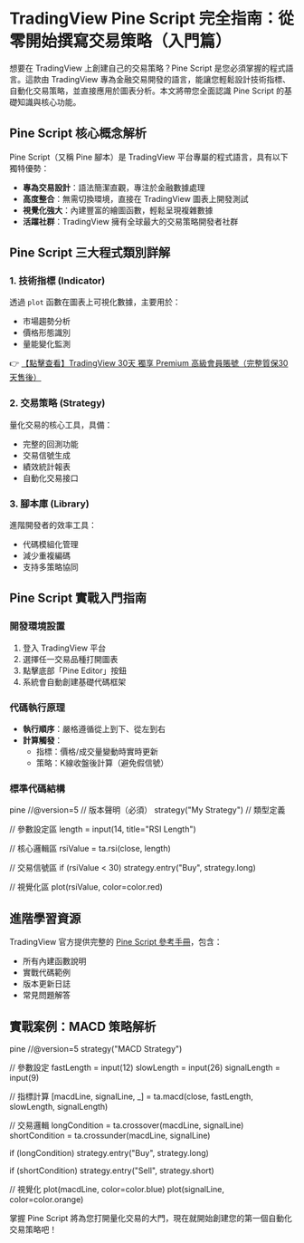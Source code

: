 # TradingView Pine Script 完全指南：從零開始撰寫交易策略（入門篇）

想要在 TradingView 上創建自己的交易策略？Pine Script 是您必須掌握的程式語言。這款由 TradingView 專為金融交易開發的語言，能讓您輕鬆設計技術指標、自動化交易策略，並直接應用於圖表分析。本文將帶您全面認識 Pine Script 的基礎知識與核心功能。

## Pine Script 核心概念解析

Pine Script（又稱 Pine 腳本）是 TradingView 平台專屬的程式語言，具有以下獨特優勢：

- **專為交易設計**：語法簡潔直觀，專注於金融數據處理
- **高度整合**：無需切換環境，直接在 TradingView 圖表上開發測試
- **視覺化強大**：內建豐富的繪圖函數，輕鬆呈現複雜數據
- **活躍社群**：TradingView 擁有全球最大的交易策略開發者社群

## Pine Script 三大程式類別詳解

### 1. 技術指標 (Indicator)
透過 `plot` 函數在圖表上可視化數據，主要用於：
- 市場趨勢分析
- 價格形態識別
- 量能變化監測

👉 [【點擊查看】TradingView 30天 獨享 Premium 高級會員賬號（完整質保30天售後）](https://bit.ly/TradingView-Pro)

### 2. 交易策略 (Strategy)
量化交易的核心工具，具備：
- 完整的回測功能
- 交易信號生成
- 績效統計報表
- 自動化交易接口

### 3. 腳本庫 (Library)
進階開發者的效率工具：
- 代碼模組化管理
- 減少重複編碼
- 支持多策略協同

## Pine Script 實戰入門指南

### 開發環境設置
1. 登入 TradingView 平台
2. 選擇任一交易品種打開圖表
3. 點擊底部「Pine Editor」按鈕
4. 系統會自動創建基礎代碼框架

### 代碼執行原理
- **執行順序**：嚴格遵循從上到下、從左到右
- **計算觸發**：
  - 指標：價格/成交量變動時實時更新
  - 策略：K線收盤後計算（避免假信號）

### 標準代碼結構
pine
//@version=5  // 版本聲明（必須）
strategy("My Strategy") // 類型定義

// 參數設定區
length = input(14, title="RSI Length")

// 核心邏輯區
rsiValue = ta.rsi(close, length)

// 交易信號區
if (rsiValue < 30)
    strategy.entry("Buy", strategy.long)
    
// 視覺化區
plot(rsiValue, color=color.red)

## 進階學習資源
TradingView 官方提供完整的 [Pine Script 參考手冊](https://bit.ly/TradingView-Pro)，包含：
- 所有內建函數說明
- 實戰代碼範例
- 版本更新日誌
- 常見問題解答

## 實戰案例：MACD 策略解析
pine
//@version=5
strategy("MACD Strategy")

// 參數設定
fastLength = input(12)
slowLength = input(26)
signalLength = input(9)

// 指標計算
[macdLine, signalLine, _] = ta.macd(close, fastLength, slowLength, signalLength)

// 交易邏輯
longCondition = ta.crossover(macdLine, signalLine)
shortCondition = ta.crossunder(macdLine, signalLine)

if (longCondition)
    strategy.entry("Buy", strategy.long)
    
if (shortCondition)
    strategy.entry("Sell", strategy.short)

// 視覺化
plot(macdLine, color=color.blue)
plot(signalLine, color=color.orange)

掌握 Pine Script 將為您打開量化交易的大門，現在就開始創建您的第一個自動化交易策略吧！